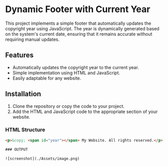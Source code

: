 # Dynamic Footer with Current Year

This project implements a simple footer that automatically updates the copyright year using JavaScript. The year is dynamically generated based on the system's current date, ensuring that it remains accurate without requiring manual updates.

## Features
- Automatically updates the copyright year to the current year.
- Simple implementation using HTML and JavaScript.
- Easily adaptable for any website.

## Installation

1. Clone the repository or copy the code to your project.
2. Add the HTML and JavaScript code to the appropriate section of your website.

### HTML Structure

```html
<p>&copy; <span id="year"></span> My Website. All rights reserved.</p>

### OUTPUT 

![screenshot](./Assets/image.png)